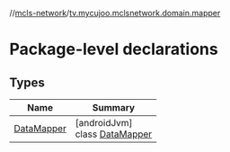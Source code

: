 //[mcls-network](../../index.md)/[tv.mycujoo.mclsnetwork.domain.mapper](index.md)

# Package-level declarations

## Types

| Name | Summary |
|---|---|
| [DataMapper](-data-mapper/index.md) | [androidJvm]<br>class [DataMapper](-data-mapper/index.md) |
